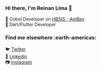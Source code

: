 ### Hi there, I'm Reinan Lima 👋<br>

:star2: Cobol Developer on [HBSIS - AmBev](https://hbsis.com.br/)<br>
:rocket: Dart/Flutter Developer<br>

### Find me elsewhere :earth-americas:<br>
:bird: [Twitter](https://twitter.com/reinan_lim)<br>
:briefcase: [Linkedin](https://www.linkedin.com/in/reinanlim4/)<br>
:camera: [Instagram](https://www.instagram.com/reinan.lim/)<br>

